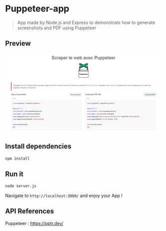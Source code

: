 # Puppeteer-app

> App made by Node.js and Express to demonstrate how to generate screenshots and PDF using Puppeteer

## Preview

![alt text](preview.png)

## Install dependencies

```bash
npm install
```

## Run it

```bash
node server.js
```

Navigate to `http://localhost:3000/` and enjoy your App !

## API References

Puppeteer : https://pptr.dev/